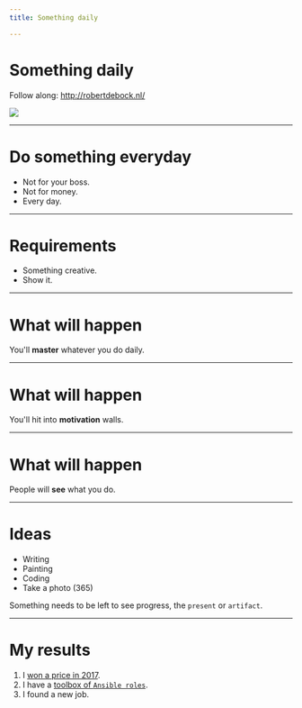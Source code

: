 ```yaml
---
title: Something daily

---
```


# Something daily

Follow along: http://robertdebock.nl/

<img src="https://api.qrserver.com/v1/create-qr-code/?size=350x350&data=http://robertdebock.nl/presentations/something-daily/"/>

---

# Do something everyday

- Not for your boss.
- Not for money.
- Every day.

---

# Requirements

- Something creative.
- Show it.

---

# What will happen

You'll **master** whatever you do daily.

----

# What will happen

You'll hit into **motivation** walls.

----

# What will happen

People will **see** what you do.

---

# Ideas

- Writing
- Painting
- Coding
- Take a photo (365)

Something needs to be left to see progress, the `present` or `artifact`.

---

# My results

1. I [won a price in 2017](https://www.urbanphotorace.com/upr-ams-17).
2. I have a [toolbox of `Ansible roles`](https://robertdebock.nl/).
3. I found a new job.
